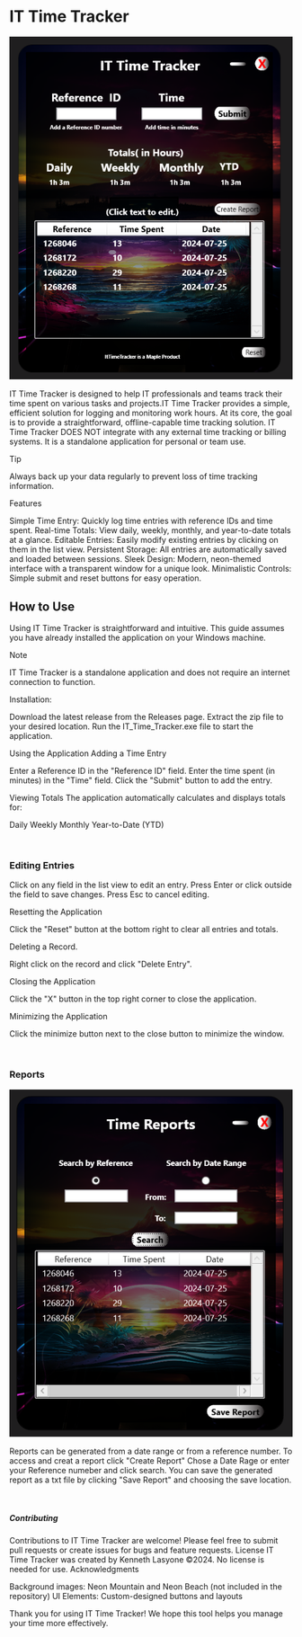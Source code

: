 # **IT Time Tracker**

![IT Time Tracker](https://github.com/kl3mta3/IT-Time-Tracker/blob/43a018c137347a4c981134d3d56a30201bb7c1ed/IT%20Time%20Tracker/images/mainui.png)

IT Time Tracker is designed to help IT professionals and teams track their time spent on various tasks and projects.IT Time Tracker provides a simple, efficient solution for logging and monitoring work hours.
At its core, the goal is to provide a straightforward, offline-capable time tracking solution.
IT Time Tracker DOES NOT integrate with any external time tracking or billing systems. It is a standalone application for personal or team use.

>[!tip]
>Always back up your data regularly to prevent loss of time tracking information.

Features

Simple Time Entry: Quickly log time entries with reference IDs and time spent.
Real-time Totals: View daily, weekly, monthly, and year-to-date totals at a glance.
Editable Entries: Easily modify existing entries by clicking on them in the list view.
Persistent Storage: All entries are automatically saved and loaded between sessions.
Sleek Design: Modern, neon-themed interface with a transparent window for a unique look.
Minimalistic Controls: Simple submit and reset buttons for easy operation.

## **How to Use**
Using IT Time Tracker is straightforward and intuitive. This guide assumes you have already installed the application on your Windows machine.

>[!Note]
>IT Time Tracker is a standalone application and does not require an internet connection to function.

Installation:

Download the latest release from the Releases page.
Extract the zip file to your desired location.
Run the IT_Time_Tracker.exe file to start the application.

Using the Application
Adding a Time Entry

Enter a Reference ID in the "Reference ID" field.
Enter the time spent (in minutes) in the "Time" field.
Click the "Submit" button to add the entry.

Viewing Totals
The application automatically calculates and displays totals for:

Daily
Weekly
Monthly
Year-to-Date (YTD)

<br/>

### **Editing Entries**

Click on any field in the list view to edit an entry.
Press Enter or click outside the field to save changes.
Press Esc to cancel editing.

Resetting the Application

Click the "Reset" button at the bottom right to clear all entries and totals.

Deleting a Record.

Right click on the record and click "Delete Entry".

Closing the Application

Click the "X" button in the top right corner to close the application.

Minimizing the Application

Click the minimize button next to the close button to minimize the window.

<br/>

### **Reports**

![Reports ](https://github.com/kl3mta3/IT-Time-Tracker/blob/8b43709e75e40162a173865d59a456c6e4bf9ecf/IT%20Time%20Tracker/images/reportsui.png)

Reports can be generated from a date range or from a reference number. 
To access and creat a report click "Create Report" 
Chose a Date Rage or enter your Reference numeber and click search.
You can save the generated report as a txt file by clicking "Save Report" and choosing the save location.

<br/>

##### **Contributing**


Contributions to IT Time Tracker are welcome! Please feel free to submit pull requests or create issues for bugs and feature requests.
License
IT Time Tracker was created by Kenneth Lasyone ©2024. No license is needed for use.
Acknowledgments

Background images: Neon Mountain and Neon Beach (not included in the repository)
UI Elements: Custom-designed buttons and layouts


Thank you for using IT Time Tracker! We hope this tool helps you manage your time more effectively.
